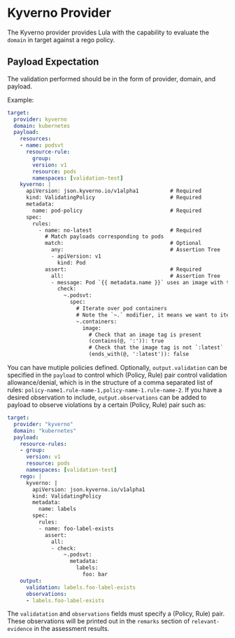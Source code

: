 # Kyverno Provider

The Kyverno provider provides Lula with the capability to evaluate the `domain` in target against a rego policy. 

## Payload Expectation

The validation performed should be in the form of provider, domain, and payload.

Example:
```yaml
target:
  provider: kyverno
  domain: kubernetes
  payload:
    resources:
    - name: podsvt
      resource-rule:
        group:
        version: v1
        resource: pods
        namespaces: [validation-test]
    kyverno: |
      apiVersion: json.kyverno.io/v1alpha1          # Required
      kind: ValidatingPolicy                        # Required
      metadata:
        name: pod-policy                            # Required
      spec:
        rules:
          - name: no-latest                         # Required
            # Match payloads corresponding to pods
            match:                                  # Optional
              any:                                  # Assertion Tree
              - apiVersion: v1
                kind: Pod
            assert:                                 # Required
              all:                                  # Assertion Tree
              - message: Pod `{{ metadata.name }}` uses an image with tag `latest`
                check:
                  ~.podsvt:
                    spec:
                      # Iterate over pod containers
                      # Note the `~.` modifier, it means we want to iterate over array elements in descendants
                      ~.containers:
                        image:
                          # Check that an image tag is present
                          (contains(@, ':')): true
                          # Check that the image tag is not `:latest`
                          (ends_with(@, ':latest')): false
```

You can have mutiple policies defined. Optionally, `output.validation` can be specified in the `payload` to control which (Policy, Rule) pair control validation allowance/denial, which is in the structure of a comma separated list of rules: `policy-name1.rule-name-1,policy-name-1.rule-name-2`. If you have a desired observation to include, `output.observations` can be added to payload to observe violations by a certain (Policy, Rule) pair such as:
```yaml
target:
  provider: "kyverno"
  domain: "kubernetes"
  payload:
    resource-rules: 
    - group: 
      version: v1 
      resource: pods
      namespaces: [validation-test] 
    rego: |
      kyverno: |
        apiVersion: json.kyverno.io/v1alpha1
        kind: ValidatingPolicy
        metadata:
          name: labels
        spec:
          rules:
          - name: foo-label-exists
            assert:
              all:
              - check:
                  ~.podsvt:
                    metadata:
                      labels:
                        foo: bar
    output:
      validation: labels.foo-label-exists
      observations:
      - labels.foo-label-exists
```
The `validatation` and `observations` fields must specify a (Policy, Rule) pair. These observations will be printed out in the `remarks` section of `relevant-evidence` in the assessment results.
